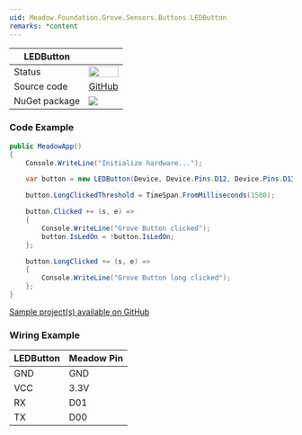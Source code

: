 ```yaml
---
uid: Meadow.Foundation.Grove.Sensors.Buttons.LEDButton
remarks: *content
---
```


| LEDButton | |
|--------|--------|
| Status | <img src="https://img.shields.io/badge/Working-brightgreen" style="width: auto; height: -webkit-fill-available;" /> |
| Source code | [GitHub](https://github.com/WildernessLabs/Meadow.Foundation.Grove/tree/main/Source/LEDButton) |
| NuGet package | <a href="https://www.nuget.org/packages/Meadow.Foundation.Grove.Sensors.Buttons.LEDButton/" target="_blank"><img src="https://img.shields.io/nuget/v/Meadow.Foundation.Grove.Sensors.Buttons.LEDButton.svg?label=Meadow.Foundation.Grove.Sensors.Buttons.LEDButton" /></a> |

### Code Example

```csharp
public MeadowApp()
{
    Console.WriteLine("Initialize hardware...");

    var button = new LEDButton(Device, Device.Pins.D12, Device.Pins.D13);

    button.LongClickedThreshold = TimeSpan.FromMilliseconds(1500);

    button.Clicked += (s, e) =>
    {
        Console.WriteLine("Grove Button clicked");
        button.IsLedOn = !button.IsLedOn;
    };

    button.LongClicked += (s, e) =>
    {
        Console.WriteLine("Grove Button long clicked");
    };
}

```

[Sample project(s) available on GitHub](https://github.com/WildernessLabs/Meadow.Foundation.Grove/tree/main/Source/LEDButton/Sample/LEDButton_Sample)

### Wiring Example

| LEDButton | Meadow Pin |
|--------|------------|
| GND    | GND        |
| VCC    | 3.3V       |
| RX     | D01        |
| TX     | D00        |


















